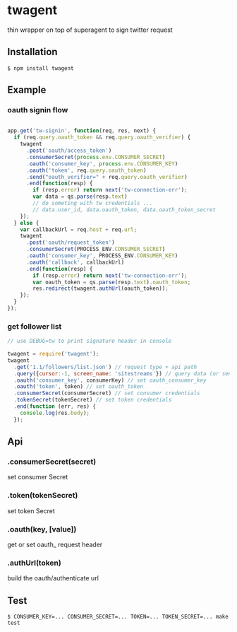 # twagent

thin wrapper on top of superagent to sign twitter request

## Installation

    $ npm install twagent

## Example

### oauth signin flow

```js

app.get('tw-signin', function(req, res, next) {
  if (req.query.oauth_token && req.query.oauth_verifier) {
    twagent
      .post('oauth/access_token')
      .consumerSecret(process.env.CONSUMER_SECRET)
      .oauth('consumer_key', process.env.CONSUMER_KEY)
      .oauth('token', req.query.oauth_token)
      .send("oauth_verifier=" + req.query.oauth_verifier)
      .end(function(resp) {
        if (resp.error) return next('tw-connection-err');
        var data = qs.parse(resp.text)
        // do someting with tw credentials ...
        // data.user_id, data.oauth_token, data.oauth_token_secret
    });
  } else {
    var callbackUrl = req.host + req.url;
    twagent
      .post('oauth/request_token')
      .consumerSecret(PROCESS_ENV.CONSUMER_SECRET)
      .oauth('consumer_key', PROCESS_ENV.CONSUMER_KEY)
      .oauth('callback', callbackUrl)
      .end(function(resp) {
        if (resp.error) return next('tw-connection-err');
        var oauth_token = qs.parse(resp.text).oauth_token;
        res.redirect(twagent.authUrl(oauth_token));
    });
  }
});

```
### get follower list

```js
// use DEBUG=tw to print signature header in console

twagent = require('twagent');
twagent
  .get('1.1/followers/list.json') // request type + api path
  .query({cursor:-1, screen_name: 'sitestreams'}) // query data (or send for post data)
  .oauth('consumer_key', consumerKey) // set oauth_consumer_key
  .oauth('token', token) // set oauth_token
  .consumerSecret(consumerSecret) // set consumer credentials
  .tokenSecret(tokenSecret) // set token credentials
  .end(function (err, res) {
    console.log(res.body);
  });
```

## Api

### .consumerSecret(secret)

set consumer Secret

### .token(tokenSecret)

set token Secret

### .oauth(key, [value])

get or set oauth_<key> request header

### .authUrl(token)

build the oauth/authenticate url

## Test

    $ CONSUMER_KEY=... CONSUMER_SECRET=... TOKEN=... TOKEN_SECRET=... make test